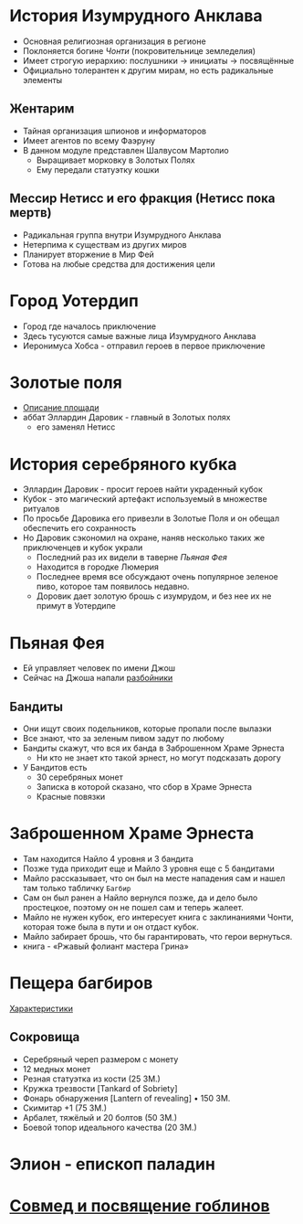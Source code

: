 # История Изумрудного Анклава

- Основная религиозная организация в регионе
- Поклоняется богине *Чонти* (покровительнице земледелия)
- Имеет строгую иерархию: послушники → инициаты → посвящённые
- Официально толерантен к другим мирам, но есть радикальные элементы

## Жентарим
- Тайная организация шпионов и информаторов
- Имеет агентов по всему Фаэруну
- В данном модуле представлен Шалвусом Мартолио
  - Выращивает морковку в Золотых Полях
  - Ему передали статуэтку кошки

## Мессир Нетисс и его фракция (Нетисс пока мертв)
- Радикальная группа внутри Изумрудного Анклава
- Нетерпима к существам из других миров
- Планирует вторжение в Мир Фей
- Готова на любые средства для достижения цели


# Город Уотердип
- Город где началось приключение
- Здесь тусуются самые важные лица Изумрудного Анклава
- Иеронимуса Хобса - отправил героев в первое приключение

# Золотые поля
- [Описание площади](ploshchad-zolotykh-poley.md)
- аббат Эллардин Даровик - главный в Золотых полях
  - его заменял Нетисс

# История серебряного кубка
- Эллардин Даровик - просит героев найти украденный кубок
- Кубок - это магический артефакт используемый в множестве ритуалов
- По просьбе Даровика его привезли в Золотые Поля и он обещал обеспечить его сохранность
- Но Даровик сэкономил на охране, наняв несколько таких же приключенцев и кубок украли
  - Последний раз их видели в таверне *Пьяная Фея*
  - Находится в городке Люмерия
  - Последнее время все обсуждают очень популярное зеленое пиво, которое там появилось недавно.
  - Доровик дает золотую брошь с изумрудом, и без нее их не примут в Уотердипе

# Пьяная Фея
- Ей управляет человек по имени Джош
- Сейчас на Джоша напали [разбойники](characteristics.md)

## Бандиты
- Они ищут своих подельников, которые пропали после вылазки
- Все знают, что за зеленым пивом задут по любому
- Бандиты скажут, что вся их банда в Заброшенном Храме Эрнеста
  - Ни кто не знает кто такой эрнест, но могут подсказать дорогу
- У Бандитов есть
  - 30 серебряных монет
  - Записка в которой сказано, что сбор в Храме Эрнеста
  - Красные повязки

# Заброшенном Храме Эрнеста
- Там находится Найло 4 уровня и 3 бандита
- Позже туда приходит еще и Майло 3 уровня еще с 5 бандитами
- Майло рассказывает, что он был на месте нападения сам и нашел там только табличку `Багбир`
- Сам он был ранен а Найло вернулся позже, да и дело было простецкое, поэтому он не пошел сам и теперь жалеет.
- Майло не нужен кубок, его интересует книга с заклинаниями Чонти, которая тоже была в пути и он отдаст кубок.
- Майло забирает брошь, что бы гарантировать, что герои вернуться.
- книга - «Ржавый фолиант мастера Грина»

# Пещера багбиров
[Характеристики](characteristics.md)

## Сокровища
* Серебряный череп размером с монету
* 12 медных монет
* Резная статуэтка из кости (25 ЗМ.)
* Кружка трезвости [Tankard of Sobriety]
* Фонарь обнаружения [Lantern of revealing] • 150 ЗМ.
* Скимитар +1 (75 ЗМ.)
* Арбалет, тяжёлый и 20 болтов (50 ЗМ.)
* Боевой топор идеального качества (20 ЗМ.)

# Элион - епископ паладин

# [Совмед и посвящение гоблинов](./owlbear-advanture.md)
